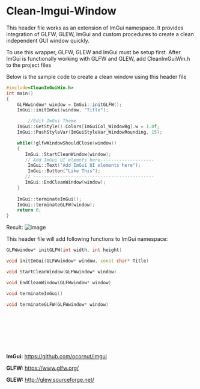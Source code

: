 # Clean-Imgui-Window
This header file works as an extension of ImGui namespace.
It provides integration of GLFW, GLEW, ImGui and custom procedures to create a clean independent GUI window quickly.



To use this wrapper, GLFW, GLEW and ImGui must be setup first.
After ImGui is functionally working with GLFW and GLEW, add CleanImGuiWin.h to the project files

Below is the sample code to create a clean window using this header file
```c++
#include<CleanImGuiWin.h>
int main()
{	
	GLFWwindow* window = ImGui::initGLFW();
	ImGui::initImGui(window, "Title");

        //Edit ImGui Theme
	ImGui::GetStyle().Colors[ImGuiCol_WindowBg].w = 1.0f;
	ImGui::PushStyleVar(ImGuiStyleVar_WindowRounding, 15);

	while(!glfwWindowShouldClose(window))
	{
	   ImGui::StartCleanWindow(window);
	   // Add ImGui UI elemnts here--------------------
	   	ImGui::Text("Add ImGui UI elements here");
		ImGui::Button("Like This");
	   // ---------------------------------------------
	   ImGui::EndCleanWindow(window);
	}
  
	ImGui::terminateImGui();
	ImGui::terminateGLFW(window);
	return 0;
}
```
Result:
![image](https://user-images.githubusercontent.com/52032582/146166145-a9b84b23-d58e-4a3b-a4f3-3cd955c347ff.png)


This header file will add following functions to ImGui namespace:
```c++ 
GLFWwindow* initGLFW(int width, int height)
```
```c++ 
void initImGui(GLFWwindow* window, const char* Title)
```
```c++ 
void StartCleanWindow(GLFWwindow* window)
```
```c++ 
void EndCleanWindow(GLFWwindow* window)
```
```c++ 
void terminateImGui()
```
```c++ 
void terminateGLFW(GLFWwindow* window)
```




<br><br><br>
---
**ImGui:** https://github.com/ocornut/imgui

**GLFW:**  https://www.glfw.org/

**GLEW:**  http://glew.sourceforge.net/
